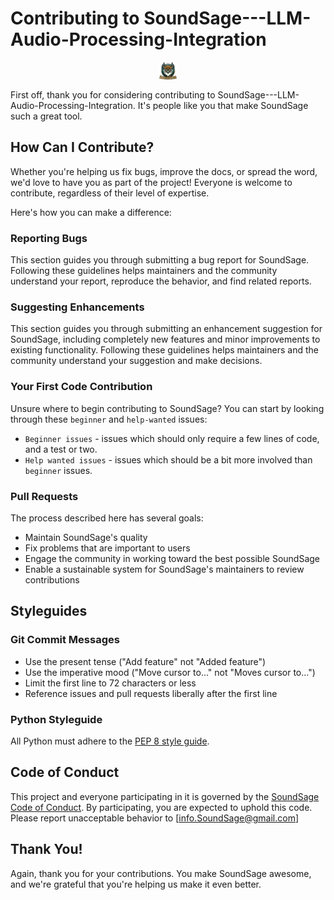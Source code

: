 # Contributing to SoundSage---LLM-Audio-Processing-Integration

<div style="text-align: center;">
    <img
      src="SoundSage-LLM Integration/LOGO.png"
      alt="SoundSage Logo"
      title="SoundSage Logo"
      style="display: block; margin: 0 auto; max-width: 30px; width: 10%;">
</div>

First off, thank you for considering contributing to SoundSage---LLM-Audio-Processing-Integration. It's people like you that make SoundSage such a great tool.

## How Can I Contribute?

Whether you're helping us fix bugs, improve the docs, or spread the word, we'd love to have you as part of the project! Everyone is welcome to contribute, regardless of their level of expertise.

Here's how you can make a difference:

### Reporting Bugs

This section guides you through submitting a bug report for SoundSage. Following these guidelines helps maintainers and the community understand your report, reproduce the behavior, and find related reports.

### Suggesting Enhancements

This section guides you through submitting an enhancement suggestion for SoundSage, including completely new features and minor improvements to existing functionality. Following these guidelines helps maintainers and the community understand your suggestion and make decisions.

### Your First Code Contribution

Unsure where to begin contributing to SoundSage? You can start by looking through these `beginner` and `help-wanted` issues:

- `Beginner issues` - issues which should only require a few lines of code, and a test or two.
- `Help wanted issues` - issues which should be a bit more involved than `beginner` issues.

### Pull Requests

The process described here has several goals:

- Maintain SoundSage's quality
- Fix problems that are important to users
- Engage the community in working toward the best possible SoundSage
- Enable a sustainable system for SoundSage's maintainers to review contributions

## Styleguides

### Git Commit Messages

- Use the present tense ("Add feature" not "Added feature")
- Use the imperative mood ("Move cursor to..." not "Moves cursor to...")
- Limit the first line to 72 characters or less
- Reference issues and pull requests liberally after the first line

### Python Styleguide

All Python must adhere to the [PEP 8 style guide](https://www.python.org/dev/peps/pep-0008/).

## Code of Conduct

This project and everyone participating in it is governed by the [SoundSage Code of Conduct](CODE_OF_CONDUCT.md). By participating, you are expected to uphold this code. Please report unacceptable behavior to [info.SoundSage@gmail.com]

## Thank You!

Again, thank you for your contributions. You make SoundSage awesome, and we're grateful that you're helping us make it even better.
